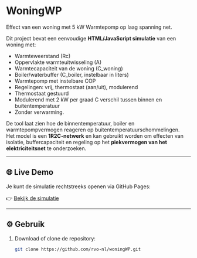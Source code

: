 # WoningWP
Effect van een woning met 5 kW Warmtepomp op laag spanning net.

Dit project bevat een eenvoudige **HTML/JavaScript simulatie** van een woning met:
- Warmteweerstand (Rc)
- Oppervlakte warmteuitwisseling (A)
- Warmtecapaciteit van de woning (C_woning)
- Boiler/waterbuffer (C_boiler, instelbaar in liters)
- Warmtepomp met instelbare COP
- Regelingen: vrij, thermostaat (aan/uit), modulerend
 - Thermostaat gestuurd
 - Modulerend met 2 kW per graad C verschil tussen binnen en buitentemperatuur
 - Zonder verwarming.

De tool laat zien hoe de binnentemperatuur, boiler en warmtepompvermogen reageren op buitentemperatuurschommelingen.  
Het model is een **1R2C-netwerk** en kan gebruikt worden om effecten van isolatie, buffercapaciteit en regeling op het **piekvermogen van het elektriciteitsnet** te onderzoeken.

---

## 🌐 Live Demo
Je kunt de simulatie rechtstreeks openen via GitHub Pages:

👉 [Bekijk de simulatie](https://rvo-nl.github.io/woningWP/)


---

## ⚙️ Gebruik
1. Download of clone de repository:
   ```bash
   git clone https://github.com/rvo-nl/woningWP.git
